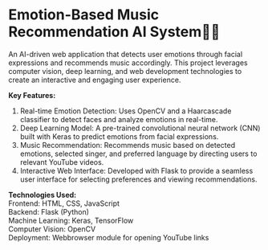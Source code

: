 # Emotion-Based Music Recommendation AI System🎵😃

An AI-driven web application that detects user emotions through facial expressions and recommends music accordingly. This project leverages computer vision, deep learning, and web development technologies to create an interactive and engaging user experience.

**Key Features:**
1. Real-time Emotion Detection: Uses OpenCV and a Haarcascade classifier to detect faces and analyze emotions in real-time.
2. Deep Learning Model: A pre-trained convolutional neural network (CNN) built with Keras to predict emotions from facial expressions.
3. Music Recommendation: Recommends music based on detected emotions, selected singer, and preferred language by directing users to relevant YouTube videos.
4. Interactive Web Interface: Developed with Flask to provide a seamless user interface for selecting preferences and viewing recommendations.
   
**Technologies Used:** </br>
Frontend: HTML, CSS, JavaScript</br>
Backend: Flask (Python)</br>
Machine Learning: Keras, TensorFlow</br>
Computer Vision: OpenCV</br>
Deployment: Webbrowser module for opening YouTube links


